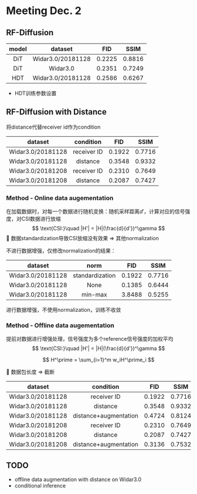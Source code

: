 # Meeting Dec. 2



## RF-Diffusion

| model |      dataset      |  FID   |  SSIM  |
| :---: | :---------------: | :----: | :----: |
|  DiT  | Widar3.0/20181128 | 0.2225 | 0.8816 |
|  DiT  |     Widar3.0      | 0.2351 | 0.7249 |
|  HDT  | Widar3.0/20181128 | 0.2586 | 0.6267 |

- HDT训练参数设置



## RF-Diffusion with Distance

将distance代替receiver id作为condition

|      dataset      |  condition  |  FID   |  SSIM  |
| :---------------: | :---------: | :----: | :----: |
| Widar3.0/20181128 | receiver ID | 0.1922 | 0.7716 |
| Widar3.0/20181128 |  distance   | 0.3548 | 0.9332 |
| Widar3.0/20181208 | receiver ID | 0.2310 | 0.7649 |
| Widar3.0/20181208 |  distance   | 0.2087 | 0.7427 |



### Method - Online data augementation

在加载数据时，对每一个数据进行随机变换：随机采样距离$d'$，计算对应的信号强度，对CSI数据进行放缩
$$
\text{CSI:}\quad |H'| = |H|(\frac{d}{d'})^\gamma
$$
🤔 数据standardization导致CSI放缩没有效果 => 其他normalization

不进行数据增强，仅修改normalization的结果：

|      dataset      |      norm       |  FID   |  SSIM  |
| :---------------: | :-------------: | :----: | :----: |
| Widar3.0/20181128 | standardization | 0.1922 | 0.7716 |
| Widar3.0/20181128 |      None       | 0.1385 | 0.6444 |
| Widar3.0/20181128 |     min-max     | 3.8488 | 0.5255 |

进行数据增强，不使用normalization，训练不收敛



### Method - Offline data augementation

提前对数据进行增强处理，信号强度为多个reference信号强度的加权平均
$$
\text{CSI:}\quad |H'| = |H|(\frac{d}{d'})^\gamma
$$

$$
H^\prime = \sum_{i=1}^m w_iH^\prime_i
$$

🤔 数据包长度 => 截断

|      dataset      |       condition       |  FID   |  SSIM  |
| :---------------: | :-------------------: | :----: | :----: |
| Widar3.0/20181128 |      receiver ID      | 0.1922 | 0.7716 |
| Widar3.0/20181128 |       distance        | 0.3548 | 0.9332 |
| Widar3.0/20181128 | distance+augmentation | 0.4724 | 0.8124 |
| Widar3.0/20181208 |      receiver ID      | 0.2310 | 0.7649 |
| Widar3.0/20181208 |       distance        | 0.2087 | 0.7427 |
| Widar3.0/20181208 | distance+augmentation | 0.3136 | 0.7532 |



## TODO

- offline data augmentation with distance on Widar3.0
- conditional inference